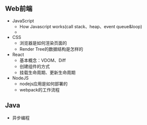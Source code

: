 ## Web前端
* JavaScript
    * How Javascript works(call stack、heap、event queue&loop)
    * 
* CSS
    * 浏览器是如何渲染页面的
    * Render Tree的数据结构是怎样的
* React
    * 基本概念：VDOM、Diff
    * 创建组件的方式
    * 挂载生命周期、更新生命周期
* NodeJS
    * nodejs应用是如何部署的
    * webpack的工作流程

## Java
* 异步编程